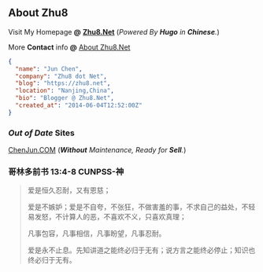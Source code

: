 ## About **Zhu8**

Visit My Homepage **@** **[Zhu8.Net](https://zhu8.net/)** (_Powered By **Hugo** in **Chinese**._)

More **Contact** info **@** [About Zhu8.Net](https://zhu8.net/about/ "About Zhu8")
  
```json
{
  "name": "Jun Chen",
  "company": "Zhu8 dot Net",
  "blog": "https://zhu8.net",
  "location": "Nanjing,China",
  "bio": "Blogger @ Zhu8.Net",
  "created_at": "2014-06-04T12:52:00Z"
}
```

### _Out of Date_ Sites

[ChenJun.COM](https://chenjun.com/) (_**Without** Maintenance, Ready for **Sell**._)

### 哥林多前书 13:4-8 CUNPSS-神

> 爱是恒久忍耐，又有恩慈；
>
> 爱是不嫉妒；爱是不自夸，不张狂，不做害羞的事，不求自己的益处，不轻易发怒，不计算人的恶，不喜欢不义，只喜欢真理；
>
> 凡事包容，凡事相信，凡事盼望，凡事忍耐。
>
> 爱是永不止息。先知讲道之能终必归于无有；说方言之能终必停止；知识也终必归于无有。
